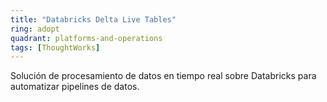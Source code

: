 ```yaml
---
title: "Databricks Delta Live Tables"
ring: adopt
quadrant: platforms-and-operations
tags: [ThoughtWorks]
---
```


Solución de procesamiento de datos en tiempo real sobre Databricks para automatizar pipelines de datos.
